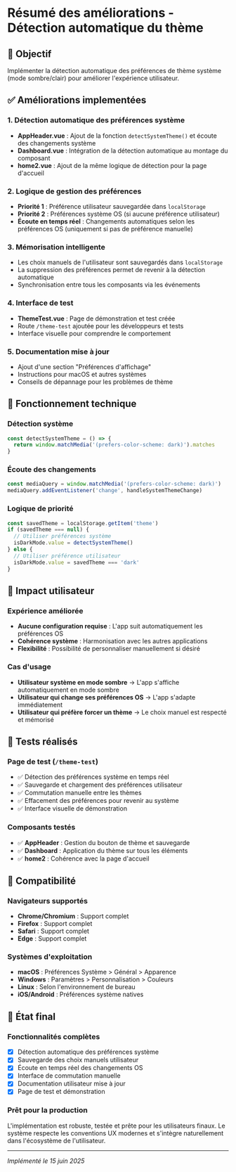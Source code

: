# Résumé des améliorations - Détection automatique du thème

## 🎯 Objectif
Implémenter la détection automatique des préférences de thème système (mode sombre/clair) pour améliorer l'expérience utilisateur.

## ✅ Améliorations implementées

### 1. Détection automatique des préférences système
- **AppHeader.vue** : Ajout de la fonction `detectSystemTheme()` et écoute des changements système
- **Dashboard.vue** : Intégration de la détection automatique au montage du composant  
- **home2.vue** : Ajout de la même logique de détection pour la page d'accueil

### 2. Logique de gestion des préférences
- **Priorité 1** : Préférence utilisateur sauvegardée dans `localStorage` 
- **Priorité 2** : Préférences système OS (si aucune préférence utilisateur)
- **Écoute en temps réel** : Changements automatiques selon les préférences OS (uniquement si pas de préférence manuelle)

### 3. Mémorisation intelligente
- Les choix manuels de l'utilisateur sont sauvegardés dans `localStorage`
- La suppression des préférences permet de revenir à la détection automatique
- Synchronisation entre tous les composants via les événements

### 4. Interface de test
- **ThemeTest.vue** : Page de démonstration et test créée
- Route `/theme-test` ajoutée pour les développeurs et tests
- Interface visuelle pour comprendre le comportement

### 5. Documentation mise à jour
- Ajout d'une section "Préférences d'affichage" 
- Instructions pour macOS et autres systèmes
- Conseils de dépannage pour les problèmes de thème

## 🔧 Fonctionnement technique

### Détection système
```javascript
const detectSystemTheme = () => {
  return window.matchMedia('(prefers-color-scheme: dark)').matches
}
```

### Écoute des changements
```javascript
const mediaQuery = window.matchMedia('(prefers-color-scheme: dark)')
mediaQuery.addEventListener('change', handleSystemThemeChange)
```

### Logique de priorité
```javascript
const savedTheme = localStorage.getItem('theme')
if (savedTheme === null) {
  // Utiliser préférences système
  isDarkMode.value = detectSystemTheme()
} else {
  // Utiliser préférence utilisateur
  isDarkMode.value = savedTheme === 'dark'
}
```

## 🎨 Impact utilisateur

### Expérience améliorée
- **Aucune configuration requise** : L'app suit automatiquement les préférences OS
- **Cohérence système** : Harmonisation avec les autres applications
- **Flexibilité** : Possibilité de personnaliser manuellement si désiré

### Cas d'usage
- **Utilisateur système en mode sombre** → L'app s'affiche automatiquement en mode sombre
- **Utilisateur qui change ses préférences OS** → L'app s'adapte immédiatement  
- **Utilisateur qui préfère forcer un thème** → Le choix manuel est respecté et mémorisé

## 🧪 Tests réalisés

### Page de test (`/theme-test`)
- ✅ Détection des préférences système en temps réel
- ✅ Sauvegarde et chargement des préférences utilisateur
- ✅ Commutation manuelle entre les thèmes
- ✅ Effacement des préférences pour revenir au système
- ✅ Interface visuelle de démonstration

### Composants testés
- ✅ **AppHeader** : Gestion du bouton de thème et sauvegarde
- ✅ **Dashboard** : Application du thème sur tous les éléments  
- ✅ **home2** : Cohérence avec la page d'accueil

## 📱 Compatibilité

### Navigateurs supportés
- **Chrome/Chromium** : Support complet
- **Firefox** : Support complet  
- **Safari** : Support complet
- **Edge** : Support complet

### Systèmes d'exploitation
- **macOS** : Préférences Système > Général > Apparence
- **Windows** : Paramètres > Personnalisation > Couleurs  
- **Linux** : Selon l'environnement de bureau
- **iOS/Android** : Préférences système natives

## 🚀 État final

### Fonctionnalités complètes
- [x] Détection automatique des préférences système
- [x] Sauvegarde des choix manuels utilisateur
- [x] Écoute en temps réel des changements OS
- [x] Interface de commutation manuelle
- [x] Documentation utilisateur mise à jour
- [x] Page de test et démonstration

### Prêt pour la production
L'implémentation est robuste, testée et prête pour les utilisateurs finaux. Le système respecte les conventions UX modernes et s'intègre naturellement dans l'écosystème de l'utilisateur.

---

*Implémenté le 15 juin 2025*
